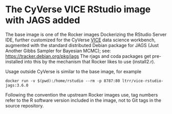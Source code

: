 # The CyVerse VICE RStudio image with JAGS added

The base image is one of the Rocker images Dockerizing the RStudio Server IDE,
further customized for the CyVerse
[VICE](https://learning.cyverse.org/projects/vice/en/latest/) data science
workbench, augmented with the standard distributed Debian package for JAGS (Just
Another Gibbs Sampler for Bayesian MCMC); see:
https://tracker.debian.org/pkg/jags The rjags and coda packages get
pre-installed into this by the mechanism that Rocker likes to use (install2.r).

Usage outside CyVerse is similar to the base image, for example
```
docker run -v $(pwd):/home/rstudio --rm -p 8787:80 ltrr/vice-rstudio-jags:3.6.0
```
Following the convention the upstream Rocker images use, tag numbers refer to
the R software version included in the image, not to Git tags in the source
repository.